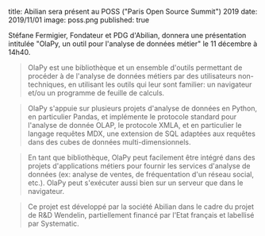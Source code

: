 title: Abilian sera présent au POSS ("Paris Open Source Summit") 2019
date: 2019/11/01
image: poss.png
published: true

Stéfane Fermigier, Fondateur et PDG d'Abilian, donnera une présentation intitulée "OlaPy, un outil pour l'analyse de données métier" le 11 décembre à 14h40.

> OlaPy est une bibliothèque et un ensemble d'outils permettant de procéder à de l'analyse de données métiers par des utilisateurs non-techniques, en utilisant les outils qui leur sont familier: un navigateur et/ou un programme de feuille de calculs.

> OlaPy s'appuie sur plusieurs projets d'analyse de données en Python, en particulier Pandas, et implémente le protocole standard pour l'analyse de donnée OLAP, le protocole XMLA, et en particulier le langage requêtes MDX, une extension de SQL adaptées aux requêtes dans des cubes de données multi-dimensionnels.

> En tant que bibliothèque, OlaPy peut facilement être intégré dans des projets d'applications métiers pour fournir les services d'analyse de données (ex: analyse de ventes, de fréquentation d'un réseau social, etc.). OlaPy peut s'exécuter aussi bien sur un serveur que dans le navigateur.

> Ce projet est développé par la société Abilian dans le cadre du projet de R&D Wendelin, partiellement financé par l'Etat français et labellisé par Systematic.

